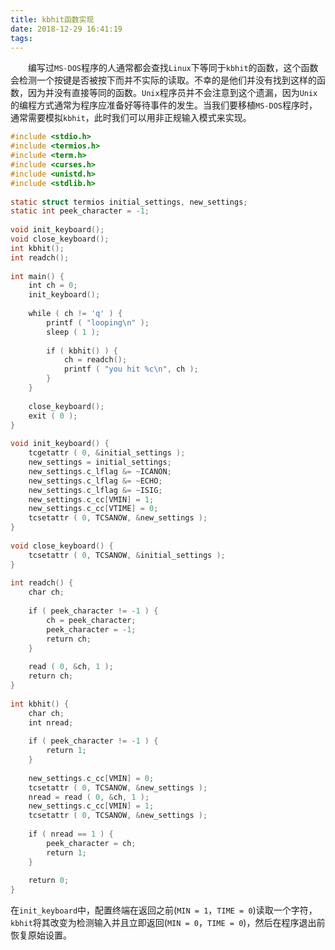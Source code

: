 ```yaml
---
title: kbhit函数实现
date: 2018-12-29 16:41:19
tags:
---
```

&emsp;&emsp;编写过`MS-DOS`程序的人通常都会查找`Linux`下等同于`kbhit`的函数，这个函数会检测一个按键是否被按下而并不实际的读取。不幸的是他们并没有找到这样的函数，因为并没有直接等同的函数。`Unix`程序员并不会注意到这个遗漏，因为`Unix`的编程方式通常为程序应准备好等待事件的发生。当我们要移植`MS-DOS`程序时，通常需要模拟`kbhit`，此时我们可以用非正规输入模式来实现。

``` c
#include <stdio.h>
#include <termios.h>
#include <term.h>
#include <curses.h>
#include <unistd.h>
#include <stdlib.h>
​
static struct termios initial_settings, new_settings;
static int peek_character = -1;
​
void init_keyboard();
void close_keyboard();
int kbhit();
int readch();
​
int main() {
    int ch = 0;
    init_keyboard();
​
    while ( ch != 'q' ) {
        printf ( "looping\n" );
        sleep ( 1 );
​
        if ( kbhit() ) {
            ch = readch();
            printf ( "you hit %c\n", ch );
        }
    }
​
    close_keyboard();
    exit ( 0 );
}
​
void init_keyboard() {
    tcgetattr ( 0, &initial_settings );
    new_settings = initial_settings;
    new_settings.c_lflag &= ~ICANON;
    new_settings.c_lflag &= ~ECHO;
    new_settings.c_lflag &= ~ISIG;
    new_settings.c_cc[VMIN] = 1;
    new_settings.c_cc[VTIME] = 0;
    tcsetattr ( 0, TCSANOW, &new_settings );
}
​
void close_keyboard() {
    tcsetattr ( 0, TCSANOW, &initial_settings );
}
​
int readch() {
    char ch;
​
    if ( peek_character != -1 ) {
        ch = peek_character;
        peek_character = -1;
        return ch;
    }
​
    read ( 0, &ch, 1 );
    return ch;
}
​
int kbhit() {
    char ch;
    int nread;
​
    if ( peek_character != -1 ) {
        return 1;
    }
​
    new_settings.c_cc[VMIN] = 0;
    tcsetattr ( 0, TCSANOW, &new_settings );
    nread = read ( 0, &ch, 1 );
    new_settings.c_cc[VMIN] = 1;
    tcsetattr ( 0, TCSANOW, &new_settings );
​
    if ( nread == 1 ) {
        peek_character = ch;
        return 1;
    }
​
    return 0;
}
```

在`init_keyboard`中，配置终端在返回之前(`MIN = 1`，`TIME = 0`)读取一个字符，`kbhit`将其改变为检测输入并且立即返回(`MIN = 0`，`TIME = 0`)，然后在程序退出前恢复原始设置。